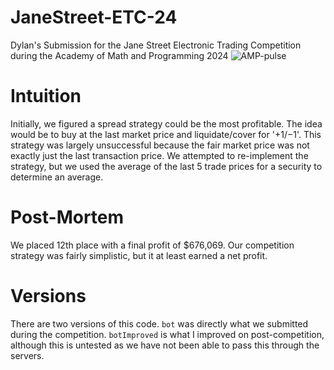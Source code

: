 # JaneStreet-ETC-24
Dylan's Submission for the Jane Street Electronic Trading Competition during the Academy of Math and Programming 2024
![AMP-pulse](https://github.com/user-attachments/assets/5fc21bd2-0d05-43bc-83be-42cf317d6934)

# Intuition
Initially, we figured a spread strategy could be the most profitable. The idea would be to buy at the last market price and liquidate/cover for '+$1/-$1'. This strategy was largely unsuccessful because the fair market price was not exactly just the last transaction price. We attempted to re-implement the strategy, but we used the average of the last 5 trade prices for a security to determine an average.

# Post-Mortem
We placed 12th place with a final profit of $676,069. Our competition strategy was fairly simplistic, but it at least earned a net profit.

# Versions
There are two versions of this code. `bot` was directly what we submitted during the competition. `botImproved` is what I improved on post-competition, although this is untested as we have not been able to pass this through the servers.
